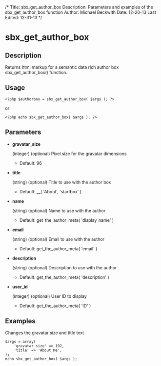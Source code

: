 /*
Title: sbx_get_author_box
Description: Parameters and examples of the sbx_get_author_box function
Author: Michael Beckwith
Date: 12-20-13
Last Edited: 12-31-13
 */

# sbx_get_author_box

## Description

Returns html markup for a semantic data rich author box sbx_get_author_box() function.

## Usage

	<?php $authorbox = sbx_get_author_box( $args ); ?>

or

	<?php echo sbx_get_author_box( $args ); ?>

## Parameters

* **gravatar_size**

	(integer) (optional) Pixel size for the gravatar dimensions

	* Default: 96

* **title**

	(string) (optional) Title to use with the author box

	* Default: __( 'About', 'startbox' )

* **name**

	(string) (optional) Name to use with the author

	* Default: get_the_author_meta( 'display_name' )

* **email**

	(string) (optional) Email to use with the author

	* Default: get_the_author_meta( 'email' )

* **description**

	(string) (optional) Description to use with the author

	* Default: get_the_author_meta( 'description' )

* **user_id**

	(integer) (optional) User ID to display

	* Default: get_the_author_meta( 'ID' )

## Examples

Changes the gravatar size and title text

	$args = array(
		'gravatar_size' => 192,
		'title' => 'About Me',
	);
	echo sbx_get_author_box( $args );
